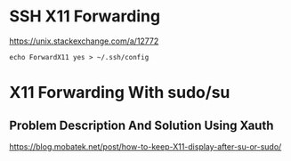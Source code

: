 # SSH X11 Forwarding

https://unix.stackexchange.com/a/12772

`echo ForwardX11 yes > ~/.ssh/config`

# X11 Forwarding With sudo/su

## Problem Description And Solution Using Xauth

https://blog.mobatek.net/post/how-to-keep-X11-display-after-su-or-sudo/

